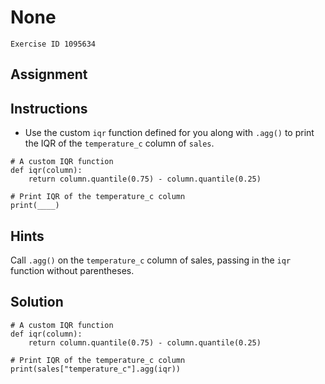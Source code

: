 
#  None

```
Exercise ID 1095634
```

##  Assignment 

##  Instructions 

- Use the custom `iqr` function defined for you along with `.agg()` to print the IQR of the `temperature_c` column of `sales`.



```
# A custom IQR function
def iqr(column):
    return column.quantile(0.75) - column.quantile(0.25)
    
# Print IQR of the temperature_c column
print(____)
```

##  Hints 

Call `.agg()` on the `temperature_c` column of sales, passing in the `iqr` function without parentheses.



##  Solution 

```
# A custom IQR function
def iqr(column):
    return column.quantile(0.75) - column.quantile(0.25)
    
# Print IQR of the temperature_c column
print(sales["temperature_c"].agg(iqr))
```


